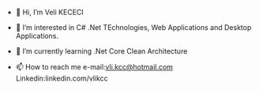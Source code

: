- 👋 Hi, I’m Veli KECECI
- 👀 I’m interested in C# .Net TEchnologies, Web Applications and Desktop Applications.
- 🌱 I’m currently learning .Net Core Clean Architecture

- 📫 How to reach me e-mail:vli.kcc@hotmail.com Linkedin:linkedin.com/vlikcc 

<!---
vlikcc/vlikcc is a ✨ special ✨ repository because its `README.md` (this file) appears on your GitHub profile.
You can click the Preview link to take a look at your changes.
--->

